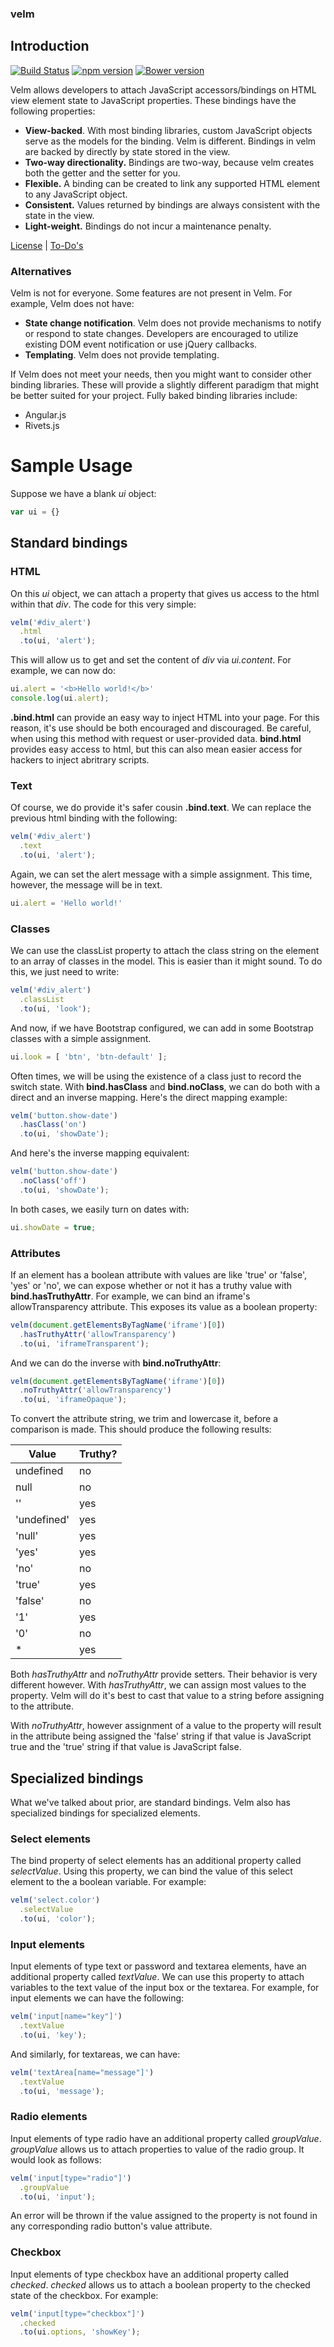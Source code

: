 ### velm
## Introduction

[![Build Status](https://travis-ci.org/dicksont/velm.svg?branch=master)](https://travis-ci.org/dicksont/velm) [![npm version](https://badge.fury.io/js/velm.svg)](http://badge.fury.io/js/velm) [![Bower version](https://badge.fury.io/bo/velm.svg)](http://badge.fury.io/bo/velm)

Velm allows developers to attach JavaScript accessors/bindings on HTML view element state to JavaScript properties. These bindings have the following properties:

- **View-backed**. With most binding libraries, custom JavaScript objects serve as the models for the binding. Velm is different. Bindings in velm are backed by directly by state stored in the view.
- **Two-way directionality.** Bindings are two-way, because velm creates both the getter and the setter for you.
- **Flexible.** A binding can be created to link any supported HTML element to any JavaScript object.
- **Consistent.** Values returned by bindings are always consistent with the state in the view.
- **Light-weight.** Bindings do not incur a maintenance penalty.

[License](LICENSE.md) | [To-Do's](TODO.md)

### Alternatives

Velm is not for everyone. Some features are not present in Velm. For example, Velm does not have:

- **State change notification**. Velm does not provide mechanisms to notify or respond to state changes. Developers are encouraged to utilize existing DOM event notification or use jQuery callbacks.
- **Templating**. Velm does not provide templating.

If Velm does not meet your needs, then you might want to consider other binding libraries. These will provide a slightly different paradigm that might be better suited for your project. Fully baked binding libraries include:

- Angular.js
- Rivets.js


# Sample Usage

Suppose we have a blank *ui* object:

```javascript
var ui = {}
```

## Standard bindings
### HTML
On this *ui* object, we can attach a property that gives us access to the html within that *div*. The code for this very simple:

```javascript
velm('#div_alert')
  .html
  .to(ui, 'alert');
```

This will allow us to get and set the content of *div* via *ui.content*. For example, we can now do:

```javascript
ui.alert = '<b>Hello world!</b>'
console.log(ui.alert);
```

**.bind.html** can provide an easy way to inject HTML into your page. For this reason, it's use should be both encouraged and discouraged. Be careful, when using this method with request or user-provided data. **bind.html** provides easy access to html, but this can also mean easier access for hackers to inject abritrary scripts.



### Text

Of course, we do provide it's safer cousin **.bind.text**. We can replace the previous html binding with the following:

```javascript
velm('#div_alert')
  .text
  .to(ui, 'alert');
```

Again, we can set the alert message with a simple assignment. This time, however, the message will be in text.

```javascript
ui.alert = 'Hello world!'
```


### Classes

We can use the classList property to attach the class string on the element to an array of classes in the model. This is easier than it might sound. To do this, we just need to write:

```javascript
velm('#div_alert')
  .classList
  .to(ui, 'look');
```

And now, if we have Bootstrap configured, we can add in some Bootstrap classes with a simple assignment.

```javascript
ui.look = [ 'btn', 'btn-default' ];
```

Often times, we will be using the existence of a class just to record the switch state. With **bind.hasClass** and **bind.noClass**, we can do both with a direct and an inverse mapping. Here's the direct mapping example:

```javascript
velm('button.show-date')
  .hasClass('on')
  .to(ui, 'showDate');
```

And here's the inverse mapping equivalent:

```javascript
velm('button.show-date')
  .noClass('off')
  .to(ui, 'showDate');
```

In both cases, we easily turn on dates with:
```javascript
ui.showDate = true;
```

### Attributes

If an element has a boolean attribute with values are like 'true' or 'false', 'yes' or 'no', we can expose whether or not it has a truthy value with **bind.hasTruthyAttr**. For example, we can bind an iframe's allowTransparency attribute. This exposes its value as a boolean property:


```javascript
velm(document.getElementsByTagName('iframe')[0])
  .hasTruthyAttr('allowTransparency')
  .to(ui, 'iframeTransparent');
```

And we can do the inverse with **bind.noTruthyAttr**:

```javascript
velm(document.getElementsByTagName('iframe')[0])
  .noTruthyAttr('allowTransparency')
  .to(ui, 'iframeOpaque');
```

To convert the attribute string, we trim and lowercase it, before a comparison is made. This should produce the following results:

Value      | Truthy?
-----------|--------
undefined  | no
null       | no
''         | yes
'undefined'| yes
'null'     | yes
'yes'      | yes
'no'       | no
'true'     | yes
'false'    | no
'1'        | yes
'0'        | no
*          | yes

Both *hasTruthyAttr* and *noTruthyAttr* provide setters. Their behavior is very different however. With *hasTruthyAttr*, we can assign most values to the property. Velm will do it's best to cast that value to a string before assigning to the attribute.

With *noTruthyAttr*, however assignment of a value to the property will result in the attribute being assigned the 'false' string if that value is JavaScript true and the 'true' string if that value is JavaScript false.

## Specialized bindings
What we've talked about prior, are standard bindings. Velm also has specialized bindings for specialized elements.

### Select elements

The bind property of select elements has an additional property called *selectValue*. Using this property, we can bind the value of this select element to the a boolean variable. For example:

```javascript
velm('select.color')
  .selectValue
  .to(ui, 'color');
```

### Input elements

Input elements of type text or password and textarea elements, have an additional property called *textValue*. We can use this property to attach variables to the text value of the input box or the textarea. For example, for input elements we can have the following:

```javascript
velm('input[name="key"]')
  .textValue
  .to(ui, 'key');
```

And similarly, for textareas, we can have:

```javascript
velm('textArea[name="message"]')
  .textValue
  .to(ui, 'message');
```

### Radio elements

Input elements of type radio have an additional property called *groupValue*. *groupValue* allows us to attach properties to value of the radio group. It would look as follows:

```javascript
velm('input[type="radio"]')
  .groupValue
  .to(ui, 'input');
```

An error will be thrown if the value assigned to the property is not found in any corresponding radio button's value attribute.

### Checkbox

Input elements of type checkbox have an additional property called *checked*. *checked* allows us to attach a boolean property to the checked state of the checkbox. For example:

```javascript
velm('input[type="checkbox"]')
  .checked
  .to(ui.options, 'showKey');
```
